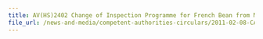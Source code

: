 ```yaml
---
title: AV(HS)2402 Change of Inspection Programme for French Bean from Malaysia 
file_url: /news-and-media/competent-authorities-circulars/2011-02-08-CA.pdf
---
```

